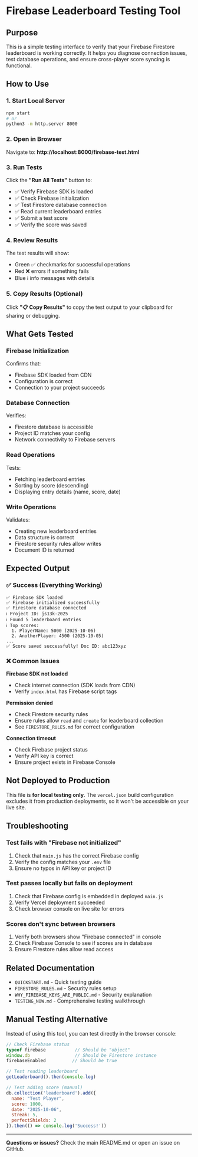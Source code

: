 # Firebase Leaderboard Testing Tool

## Purpose

This is a simple testing interface to verify that your Firebase Firestore leaderboard is working correctly. It helps you diagnose connection issues, test database operations, and ensure cross-player score syncing is functional.

## How to Use

### 1. Start Local Server
```bash
npm start
# or
python3 -m http.server 8000
```

### 2. Open in Browser
Navigate to: **http://localhost:8000/firebase-test.html**

### 3. Run Tests
Click the **"Run All Tests"** button to:
- ✅ Verify Firebase SDK is loaded
- ✅ Check Firebase initialization
- ✅ Test Firestore database connection
- ✅ Read current leaderboard entries
- ✅ Submit a test score
- ✅ Verify the score was saved

### 4. Review Results
The test results will show:
- Green ✅ checkmarks for successful operations
- Red ❌ errors if something fails
- Blue ℹ️ info messages with details

### 5. Copy Results (Optional)
Click **"📋 Copy Results"** to copy the test output to your clipboard for sharing or debugging.

## What Gets Tested

### Firebase Initialization
Confirms that:
- Firebase SDK loaded from CDN
- Configuration is correct
- Connection to your project succeeds

### Database Connection
Verifies:
- Firestore database is accessible
- Project ID matches your config
- Network connectivity to Firebase servers

### Read Operations
Tests:
- Fetching leaderboard entries
- Sorting by score (descending)
- Displaying entry details (name, score, date)

### Write Operations
Validates:
- Creating new leaderboard entries
- Data structure is correct
- Firestore security rules allow writes
- Document ID is returned

## Expected Output

### ✅ Success (Everything Working)
```
✅ Firebase SDK loaded
✅ Firebase initialized successfully
✅ Firestore database connected
ℹ️ Project ID: js13k-2025
ℹ️ Found 5 leaderboard entries
ℹ️ Top scores:
  1. PlayerName: 5000 (2025-10-06)
  2. AnotherPlayer: 4500 (2025-10-05)
...
✅ Score saved successfully! Doc ID: abc123xyz
```

### ❌ Common Issues

**Firebase SDK not loaded**
- Check internet connection (SDK loads from CDN)
- Verify `index.html` has Firebase script tags

**Permission denied**
- Check Firestore security rules
- Ensure rules allow `read` and `create` for leaderboard collection
- See `FIRESTORE_RULES.md` for correct configuration

**Connection timeout**
- Check Firebase project status
- Verify API key is correct
- Ensure project exists in Firebase Console

## Not Deployed to Production

This file is **for local testing only**. The `vercel.json` build configuration excludes it from production deployments, so it won't be accessible on your live site.

## Troubleshooting

### Test fails with "Firebase not initialized"
1. Check that `main.js` has the correct Firebase config
2. Verify the config matches your `.env` file
3. Ensure no typos in API key or project ID

### Test passes locally but fails on deployment
1. Check that Firebase config is embedded in deployed `main.js`
2. Verify Vercel deployment succeeded
3. Check browser console on live site for errors

### Scores don't sync between browsers
1. Verify both browsers show "Firebase connected" in console
2. Check Firebase Console to see if scores are in database
3. Ensure Firestore rules allow read access

## Related Documentation

- `QUICKSTART.md` - Quick testing guide
- `FIRESTORE_RULES.md` - Security rules setup
- `WHY_FIREBASE_KEYS_ARE_PUBLIC.md` - Security explanation
- `TESTING_NOW.md` - Comprehensive testing walkthrough

## Manual Testing Alternative

Instead of using this tool, you can test directly in the browser console:

```javascript
// Check Firebase status
typeof firebase           // Should be "object"
window.db                 // Should be Firestore instance
firebaseEnabled          // Should be true

// Test reading leaderboard
getLeaderboard().then(console.log)

// Test adding score (manual)
db.collection('leaderboard').add({
  name: "Test Player",
  score: 1000,
  date: "2025-10-06",
  streak: 5,
  perfectShields: 2
}).then(() => console.log('Success!'))
```

---

**Questions or issues?** Check the main README.md or open an issue on GitHub.
